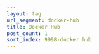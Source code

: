 ```yaml
---
layout: tag
url_segment: docker-hub
title: Docker Hub
post_count: 1
sort_index: 9998-docker hub
---
```


